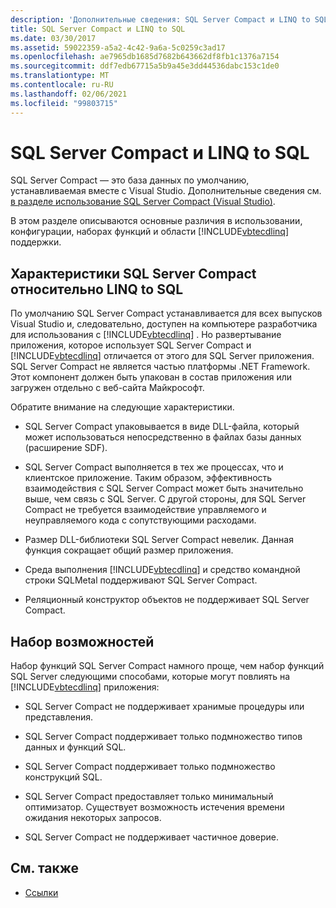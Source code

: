 ```yaml
---
description: 'Дополнительные сведения: SQL Server Compact и LINQ to SQL'
title: SQL Server Compact и LINQ to SQL
ms.date: 03/30/2017
ms.assetid: 59022359-a5a2-4c42-9a6a-5c0259c3ad17
ms.openlocfilehash: ae7965db1685d7682b643662df8fb1c1376a7154
ms.sourcegitcommit: ddf7edb67715a5b9a45e3dd44536dabc153c1de0
ms.translationtype: MT
ms.contentlocale: ru-RU
ms.lasthandoff: 02/06/2021
ms.locfileid: "99803715"
---
```

# <a name="sql-server-compact-and-linq-to-sql"></a>SQL Server Compact и LINQ to SQL

SQL Server Compact — это база данных по умолчанию, устанавливаемая вместе с Visual Studio. Дополнительные сведения см. [в разделе использование SQL Server Compact (Visual Studio)](/previous-versions/visualstudio/visual-studio-2012/aa983321(v=vs.110)).  
  
 В этом разделе описываются основные различия в использовании, конфигурации, наборах функций и области [!INCLUDE[vbtecdlinq](../../../../../../includes/vbtecdlinq-md.md)] поддержки.  
  
## <a name="characteristics-of-sql-server-compact-in-relation-to-linq-to-sql"></a>Характеристики SQL Server Compact относительно LINQ to SQL  

 По умолчанию SQL Server Compact устанавливается для всех выпусков Visual Studio и, следовательно, доступен на компьютере разработчика для использования с [!INCLUDE[vbtecdlinq](../../../../../../includes/vbtecdlinq-md.md)] . Но развертывание приложения, которое использует SQL Server Compact и [!INCLUDE[vbtecdlinq](../../../../../../includes/vbtecdlinq-md.md)] отличается от этого для SQL Server приложения. SQL Server Compact не является частью платформы .NET Framework. Этот компонент должен быть упакован в состав приложения или загружен отдельно с веб-сайта Майкрософт.  
  
 Обратите внимание на следующие характеристики.  
  
- SQL Server Compact упаковывается в виде DLL-файла, который может использоваться непосредственно в файлах базы данных (расширение SDF).  
  
- SQL Server Compact выполняется в тех же процессах, что и клиентское приложение. Таким образом, эффективность взаимодействия с SQL Server Compact может быть значительно выше, чем связь с SQL Server. С другой стороны, для SQL Server Compact не требуется взаимодействие управляемого и неуправляемого кода с сопутствующими расходами.  
  
- Размер DLL-библиотеки SQL Server Compact невелик. Данная функция сокращает общий размер приложения.  
  
- Среда выполнения [!INCLUDE[vbtecdlinq](../../../../../../includes/vbtecdlinq-md.md)] и средство командной строки SQLMetal поддерживают SQL Server Compact.  
  
- Реляционный конструктор объектов не поддерживает SQL Server Compact.  
  
## <a name="feature-set"></a>Набор возможностей  

 Набор функций SQL Server Compact намного проще, чем набор функций SQL Server следующими способами, которые могут повлиять на [!INCLUDE[vbtecdlinq](../../../../../../includes/vbtecdlinq-md.md)] приложения:  
  
- SQL Server Compact не поддерживает хранимые процедуры или представления.  
  
- SQL Server Compact поддерживает только подмножество типов данных и функций SQL.  
  
- SQL Server Compact поддерживает только подмножество конструкций SQL.  
  
- SQL Server Compact предоставляет только минимальный оптимизатор. Существует возможность истечения времени ожидания некоторых запросов.  
  
- SQL Server Compact не поддерживает частичное доверие.  
  
## <a name="see-also"></a>См. также

- [Ссылки](reference.md)
